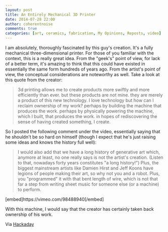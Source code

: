 ```yaml
---
layout: post
title: An Entirely Mechanical 3D Printer
date: 2014-07-28 22:00
author: coherentnoise
comments: true
categories: [art, ceramics, fabrication, My Opinions, Reposts, video]
---
```

I am absolutely, thoroughly fascinated by this guy's creation. It's a fully mechanical three-dimensional printer. For those of you familiar with the context, this is a really great idea. From the "geek's" point of view, for lack of a better term, it's amazing to think that this could have existed in essentially the same form hundreds of years ago. From the artist's point of view, the conceptual considerations are noteworthy as well. Take a look at this quote from the creator:
<blockquote>3d printing allows me to create products more swiftly and more efficiently than ever. but these products are not mine. they are merely a product of this new technology. I love technology but how can I reclaim ownership of my work? perhaps by building the machine that produces the work. perhaps by physically powering the machine, which I built, that produces the work. in hopes of rediscovering the sense of having created something, I create.</blockquote>
So I posted the following comment under the video, essentially saying that he shouldn't be so hard on himself (though I expect that he's just raising some ideas and knows the history full well):
<blockquote>I would also add that we have a long history of generative art which, anymore at least, no one really says is not the artist's creation. (Listen to that, nowadays forty years constitutes "a long history!") Plus, the biggest mainstream artists like Damien Hirst and Jeff Koons have legions of people making their art, so why not you and a robot. Plus, you "programmed" it with that bent length of wire, which is not that far a step from writing sheet music for someone else (or a machine) to perform.</blockquote>
[embed]https://vimeo.com/98488940[/embed]

With this machine, I would say that the creator has certainly taken back ownership of his work.

Via <a title="A Fully Mechanical 3D Printer is Mind Blowing on Hackaday" href="http://hackaday.com/2014/07/13/a-fully-mechanical-3d-printer-is-mind-blowing/" target="_blank">Hackaday</a>
